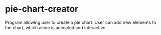 # pie-chart-creator

Program allowing user to create a pie chart. User can add new elements to the chart, which alone is animated and interactive.
